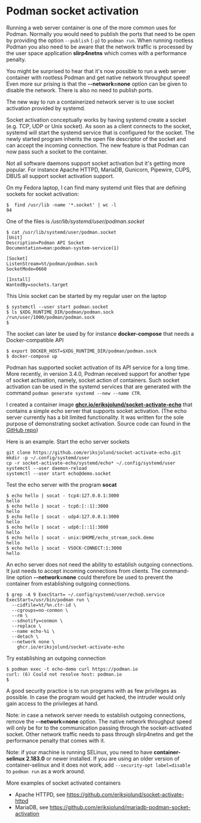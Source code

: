 # Podman socket activation

Running a web server container is one of the more common uses for Podman. Normally you
would need to publish the ports that need to be open by providing the option `--publish` (`-p`) to `podman run`.
When running rootless Podman you also need to be aware that the network traffic is processed
by the user space application __slirp4netns__ which comes with a performance penalty.

You might be surprised to hear that it's now possible to run a web server container with rootless Podman and
get native network throughput speed! Even more sur   prising is that the __--network=none__ option can be given to disable the network.
There is also no need to publish ports.

The new way to run a containerized network server is to use socket activation provided by systemd.

Socket activation conceptually works by having systemd create a socket (e.g. TCP, UDP or Unix socket). As soon as
a client connects to the socket, systemd will start the systemd service that is configured for the socket.
The newly started program inherits the open file descriptor of the socket and can accept the incoming connection.
The new feature is that Podman can now pass such a socket to the container.

Not all software daemons support socket activation but it's getting more popular.
For instance Apache HTTPD, MariaDB, Gunicorn, Pipewire, CUPS, DBUS all support socket activation support.

On my Fedora laptop, I can find many systemd unit files that are defining sockets for socket activation:

```
$  find /usr/lib -name '*.socket' | wc -l
94
```

One of the files is _/usr/lib/systemd/user/podman.socket_

```
$ cat /usr/lib/systemd/user/podman.socket
[Unit]
Description=Podman API Socket
Documentation=man:podman-system-service(1)

[Socket]
ListenStream=%t/podman/podman.sock
SocketMode=0660

[Install]
WantedBy=sockets.target
```

This Unix socket can be started by my regular user on the laptop

```
$ systemctl --user start podman.socket
$ ls $XDG_RUNTIME_DIR/podman/podman.sock
/run/user/1000/podman/podman.sock
$
```
The socket can later be used by for instance __docker-compose__ that needs a Docker-compatible API

```
$ export DOCKER_HOST=$XDG_RUNTIME_DIR/podman/podman.sock
$ docker-compose up
```

Podman has supported socket activation of its API service for a long time.
More recently, in version 3.4.0, Podman received support for another type of socket activation, namely, socket action
of containers. Such socket activation can be used in the systemd services that are generated with
the command `podman generate systemd --new --name CTR`.

I created a container image [__ghcr.io/eriksjolund/socket-activate-echo__](https://github.com/eriksjolund/socket-activate-echo/pkgs/container/socket-activate-echo)
that contains a simple echo server that supports socket activation. (The echo server currently has a bit limited functionality. It was written for the
sole purpose of demonstrating socket activation. Source code can found in the [GitHub repo](https://github.com/eriksjolund/socket-activate-echo/))

Here is an example. Start the echo server sockets

```
git clone https://github.com/eriksjolund/socket-activate-echo.git
mkdir -p ~/.config/systemd/user
cp -r socket-activate-echo/systemd/echo* ~/.config/systemd/user
systemctl --user daemon-reload
systemctl --user start echo@demo.socket
```

Test the echo server with the program __socat__

```
$ echo hello | socat - tcp4:127.0.0.1:3000
hello
$ echo hello | socat - tcp6:[::1]:3000
hello
$ echo hello | socat - udp4:127.0.0.1:3000
hello
$ echo hello | socat - udp6:[::1]:3000
hello
$ echo hello | socat - unix:$HOME/echo_stream_sock.demo
hello
$ echo hello | socat - VSOCK-CONNECT:1:3000
hello
```

An echo server does not need the ability to establish outgoing connections. It just needs to accept incoming connections from clients.
The command-line option __--network=none__ could therefore be used to prevent the container from establishing outgoing connections.

```
$ grep -A 9 ExecStart= ~/.config/systemd/user/echo@.service
ExecStart=/usr/bin/podman run \
  --cidfile=%t/%n.ctr-id \
  --cgroups=no-conmon \
  --rm \
  --sdnotify=conmon \
  --replace \
  --name echo-%i \
  --detach \
  --network none \
    ghcr.io/eriksjolund/socket-activate-echo
```

Try establishing an outgoing connection

```
$ podman exec -t echo-demo curl https://podman.io
curl: (6) Could not resolve host: podman.io
$
```

A good security practice is to run programs with as few privileges as possible. In case the program would get hacked, the intruder would only
gain access to the privileges at hand.

Note: in case a network server needs to establish outgoing connections, remove the __--network=none__ option.
The native network throughput speed will only be for to the communication passing through
the socket-activated socket. Other network traffic needs to pass through slirp4netns and get the performance penalty that comes with it.

Note: if your machine is running SELinux, you need to have __container-selinux  2.183.0__ or newer installed.
If you are using an older version of container-selinux and it does not work, add `--security-opt label=disable` to `podman run` as a work around.

More examples of socket activated containers

* Apache HTTPD, see https://github.com/eriksjolund/socket-activate-httpd
* MariaDB, see https://github.com/eriksjolund/mariadb-podman-socket-activation
